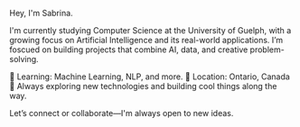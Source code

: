 Hey, I'm Sabrina.

I'm currently studying Computer Science at the University of Guelph, with a growing focus on Artificial Intelligence and its real-world applications. I’m foscued on building projects that combine AI, data, and creative problem-solving.

🧠 Learning: Machine Learning, NLP, and more.
📍 Location: Ontario, Canada
🌱 Always exploring new technologies and building cool things along the way.

Let’s connect or collaborate—I'm always open to new ideas.






